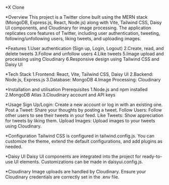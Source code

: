 *X Clone

*Overview This project is a Twitter clone built using the MERN stack (MongoDB, Express.js, React, Node.js) along with Vite, Tailwind CSS, Daisy UI components, and Cloudinary for image processing. The application replicates core features of Twitter, including user authentication, tweeting, following/unfollowing users, liking tweets, and uploading images.

*Features
1.User authentication (Sign up, Login, Logout) 2.Create, read, and delete tweets 3.Follow and unfollow users 4.Like tweets 5.Image upload and processing using Cloudinary 6.Responsive design using Tailwind CSS and Daisy UI

*Tech Stack 1.Frontend: React, Vite, Tailwind CSS, Daisy UI 2.Backend: Node.js, Express.js 3.Database: MongoDB 4.Image Processing: Cloudinary

*Installation and utilisation Prerequisites 1.Node.js and npm installed 2.MongoDB Atlas 3.Cloudinary account and API keys

*Usage Sign Up/Login: Create a new account or log in with an existing one. Post a Tweet: Share your thoughts by posting a tweet. Follow Users: Follow other users to see their tweets in your feed. Like Tweets: Show appreciation for tweets by liking them. Upload Images: Upload images to your tweets using Cloudinary.

*Configuration Tailwind CSS is configured in tailwind.config.js. You can customize the theme, extend the default configurations, and add plugins as needed.

*Daisy UI Daisy UI components are integrated into the project for ready-to-use UI elements. Customizations can be made in daisyui.config.js.

*Cloudinary Image uploads are handled by Cloudinary. Ensure your Cloudinary credentials are correctly set in the .env file.
